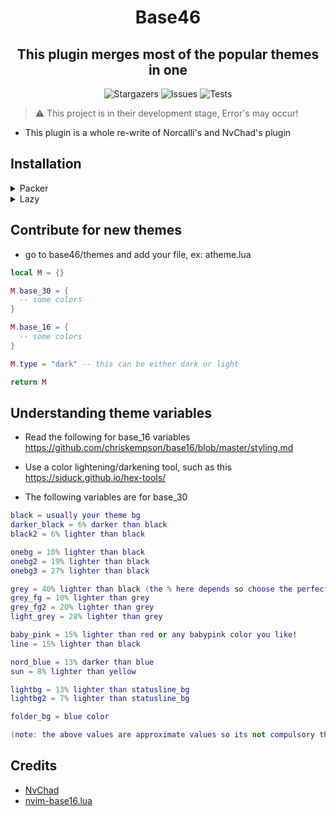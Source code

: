 <h1 align="center">Base46</h1>
<h2 align="center">This plugin merges most of the popular themes in one</h2>

<p align="center">
  <img alt="Stargazers" src="https://img.shields.io/github/stars/OxygeNvim/OxygeNvim?style=for-the-badge" />
  <img alt="Issues" src="https://img.shields.io/github/issues/OxygeNvim/OxygeNvim?style=for-the-badge" />
  <img alt="Tests" src="https://img.shields.io/github/workflow/status/OxygeNvim/OxygeNvim/Tests/main?style=for-the-badge&label=Build" />
</p>

> ⚠️ This project is in their development stage, Error's may occur!

- This plugin is a whole re-write of Norcalli's and NvChad's plugin

## Installation

<details>
<summary>Packer</summary>

<br>

```lua
use({
  'CanKolay3499/base46',
  config = function()
    local base46 = require('base46')
    base46.setup({ theme = 'rosepine' })
  end,
})
```

</details>

<details>
<summary>Lazy</summary>

<br>

```lua
{
  'CanKolay3499/base46',
  config = function()
    local base46 = require('base46')
    base46.setup({ theme = 'rosepine' })
  end,
}
```

</details>

## Contribute for new themes

- go to base46/themes and add your file, ex: atheme.lua
```lua
local M = {}

M.base_30 = {
  -- some colors
}

M.base_16 = {
  -- some colors
}

M.type = "dark" -- this can be either dark or light

return M
```

## Understanding theme variables

- Read the following for base_16 variables https://github.com/chriskempson/base16/blob/master/styling.md

- Use a color lightening/darkening tool, such as this https://siduck.github.io/hex-tools/
- The following variables are for base_30

```lua
black = usually your theme bg
darker_black = 6% darker than black
black2 = 6% lighter than black

onebg = 10% lighter than black
onebg2 = 19% lighter than black
onebg3 = 27% lighter than black

grey = 40% lighter than black (the % here depends so choose the perfect grey!)
grey_fg = 10% lighter than grey
grey_fg2 = 20% lighter than grey
light_grey = 28% lighter than grey

baby_pink = 15% lighter than red or any babypink color you like!
line = 15% lighter than black

nord_blue = 13% darker than blue
sun = 8% lighter than yellow

lightbg = 13% lighter than statusline_bg
lightbg2 = 7% lighter than statusline_bg

folder_bg = blue color

(note: the above values are approximate values so its not compulsory that you have to use those exact numbers, test your themes)
```

## Credits
- [NvChad](https://github.com/NvChad/base46)
- [nvim-base16.lua](https://github.com/norcalli/nvim-base16.lua)
